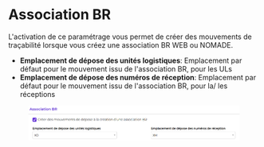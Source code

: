 # Association BR

L'activation de ce paramétrage vous permet de créer des mouvements de traçabilité lorsque vous créez une association BR WEB ou NOMADE.

* **Emplacement de dépose des unités logistiques**: Emplacement par défaut pour le mouvement issu de l'association BR, pour les ULs
* **Emplacement de dépose des numéros de réception**: Emplacement par défaut pour le mouvement issu de l'association BR, pour la/ les réceptions

<figure><img src="../../.gitbook/assets/image (5).png" alt=""><figcaption></figcaption></figure>
